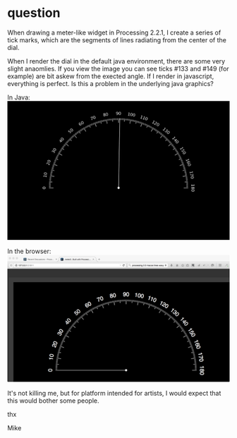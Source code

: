 # question
When drawing a meter-like widget in Processing 2.2.1, I create a series of tick marks, which are the segments of lines radiating from the center of the dial.

When I render the dial in the default java environment, there are some very slight anaomlies.  If you view the image  you can see ticks #133 and #149 (for example) are bit askew from the exected angle.  If I render in javascript, everything is perfect.  Is this a problem in the underlying java graphics?


In Java:
![Meter Image](https://github.com/mikeboich/question/blob/master/meter.png)

In the browser:
![Browser Image](https://github.com/mikeboich/question/blob/master/meter-browser.png)

It's not killing me, but for platform intended for artists, I would expect that this would bother some people.

thx

Mike